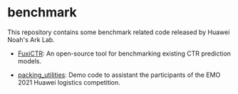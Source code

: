 # benchmark
This repository contains some benchmark related code released by Huawei Noah's Ark Lab.

+ [FuxiCTR](./FuxiCTR): An open-source tool for benchmarking existing CTR prediction models.

+ [packing_utilities](./packing_utilities): Demo code to assistant the participants of the EMO 2021 Huawei logistics competition.







